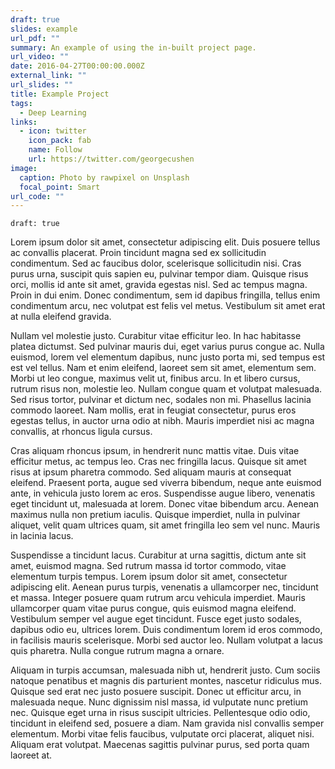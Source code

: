```yaml
---
draft: true
slides: example
url_pdf: ""
summary: An example of using the in-built project page.
url_video: ""
date: 2016-04-27T00:00:00.000Z
external_link: ""
url_slides: ""
title: Example Project
tags:
  - Deep Learning
links:
  - icon: twitter
    icon_pack: fab
    name: Follow
    url: https://twitter.com/georgecushen
image:
  caption: Photo by rawpixel on Unsplash
  focal_point: Smart
url_code: ""
---
```

`draft: true`

Lorem ipsum dolor sit amet, consectetur adipiscing elit. Duis posuere tellus ac convallis placerat. Proin tincidunt magna sed ex sollicitudin condimentum. Sed ac faucibus dolor, scelerisque sollicitudin nisi. Cras purus urna, suscipit quis sapien eu, pulvinar tempor diam. Quisque risus orci, mollis id ante sit amet, gravida egestas nisl. Sed ac tempus magna. Proin in dui enim. Donec condimentum, sem id dapibus fringilla, tellus enim condimentum arcu, nec volutpat est felis vel metus. Vestibulum sit amet erat at nulla eleifend gravida.

Nullam vel molestie justo. Curabitur vitae efficitur leo. In hac habitasse platea dictumst. Sed pulvinar mauris dui, eget varius purus congue ac. Nulla euismod, lorem vel elementum dapibus, nunc justo porta mi, sed tempus est est vel tellus. Nam et enim eleifend, laoreet sem sit amet, elementum sem. Morbi ut leo congue, maximus velit ut, finibus arcu. In et libero cursus, rutrum risus non, molestie leo. Nullam congue quam et volutpat malesuada. Sed risus tortor, pulvinar et dictum nec, sodales non mi. Phasellus lacinia commodo laoreet. Nam mollis, erat in feugiat consectetur, purus eros egestas tellus, in auctor urna odio at nibh. Mauris imperdiet nisi ac magna convallis, at rhoncus ligula cursus.

Cras aliquam rhoncus ipsum, in hendrerit nunc mattis vitae. Duis vitae efficitur metus, ac tempus leo. Cras nec fringilla lacus. Quisque sit amet risus at ipsum pharetra commodo. Sed aliquam mauris at consequat eleifend. Praesent porta, augue sed viverra bibendum, neque ante euismod ante, in vehicula justo lorem ac eros. Suspendisse augue libero, venenatis eget tincidunt ut, malesuada at lorem. Donec vitae bibendum arcu. Aenean maximus nulla non pretium iaculis. Quisque imperdiet, nulla in pulvinar aliquet, velit quam ultrices quam, sit amet fringilla leo sem vel nunc. Mauris in lacinia lacus.

Suspendisse a tincidunt lacus. Curabitur at urna sagittis, dictum ante sit amet, euismod magna. Sed rutrum massa id tortor commodo, vitae elementum turpis tempus. Lorem ipsum dolor sit amet, consectetur adipiscing elit. Aenean purus turpis, venenatis a ullamcorper nec, tincidunt et massa. Integer posuere quam rutrum arcu vehicula imperdiet. Mauris ullamcorper quam vitae purus congue, quis euismod magna eleifend. Vestibulum semper vel augue eget tincidunt. Fusce eget justo sodales, dapibus odio eu, ultrices lorem. Duis condimentum lorem id eros commodo, in facilisis mauris scelerisque. Morbi sed auctor leo. Nullam volutpat a lacus quis pharetra. Nulla congue rutrum magna a ornare.

Aliquam in turpis accumsan, malesuada nibh ut, hendrerit justo. Cum sociis natoque penatibus et magnis dis parturient montes, nascetur ridiculus mus. Quisque sed erat nec justo posuere suscipit. Donec ut efficitur arcu, in malesuada neque. Nunc dignissim nisl massa, id vulputate nunc pretium nec. Quisque eget urna in risus suscipit ultricies. Pellentesque odio odio, tincidunt in eleifend sed, posuere a diam. Nam gravida nisl convallis semper elementum. Morbi vitae felis faucibus, vulputate orci placerat, aliquet nisi. Aliquam erat volutpat. Maecenas sagittis pulvinar purus, sed porta quam laoreet at.